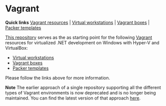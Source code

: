 # Vagrant

<!-- TODOs

https://www.vagrantup.com/docs/vagrantfile/vagrant_version.html
include rb files with local yamls instead of pure yaml merging
config include yaml files from multiple dirs
  local rb files to process local yaml
  defaults in core yaml as well
  overrides per environment to load automatically
cli sample

meta repo, contributing or setup script to update references
naming: underscore vs hyphen
conventions for configuration / provisioners
default boxes per scenario based on env with default
review options
windows chef node issues
common settings for providers - linked_clone, gui

general
  terraform for local config
  multiple domain names per level with overrides to support aliases too
  terraform / packer "deployment" with docker
  providers / platform as params for e.g. docker 
  separate provisioning samples from machine / container
  ci flow
  environment generalization with providers (vagrant, terraform)
  contributing.ps1
  license.md
  core repo with common components

vagrant
  vagrant: org, domain, component, project, tenant, env
  vagrant chef json static vs method
  yml split configurtion for env, vm, provision, etc
  vagrant core : private / public network optins
  virtualbox: ip lookup
  env vars to options
  env name load from folder (check with kitchen)
  machine / provisioner options directly (do not depend on env, other machines)
  default options load from yml
  data files load with chef
  vault
  virtualbox
  dotnet
  double check src / sample count
  0-based index for vagrant also


core
  migrate todos from other repose

src
  hostmanager check (dhcp network - check with vbox)
  split vagrant file across core / compute / etc
  vagrant version to conf
  vagrant memory hyperv allow from to
  vagrant multiple deployments in single file?
  vagrant environment to name stack service (component) env local
  ruby modules / namespaces - sources to e.g. Vagrant from Vagrantfile, Berkshelf from Berksfile
  core vagrantcomponent / vagrantbuilder
  yaml version / document separator
  vagrant option to set hostname (e.g. clusters)
  vagrant berkshelf eliminate -> policyfile
  vagrant yml reuse
  rb extensions as vagrant plugin?
  default boxes for platform / feature (e.g. linux / windows, docker, etc)

samples
  defaults / overrides / count (yaml)

docs
  update with samples

-->

**Quick links** [Vagrant resources] | [Virtual workstations] | [Vagrant boxes] | [Packer templates]  

[This repository][Vagrant resources] serves as the as starting point for the following [Vagrant] resources for virtualized .NET development on Windows with Hyper-V and VirtualBox:

* [Virtual workstations]
* [Vagrant boxes]
* [Packer templates]

Please follow the links above for more information.

[Vagrant]: https://www.vagrantup.com/

[Vagrant resources]: https://github.com/gusztavvargadr/vagrant
[Virtual workstations]: https://github.com/gusztavvargadr/workstations
[Vagrant boxes]: https://atlas.hashicorp.com/gusztavvargadr
[Packer templates]: https://github.com/gusztavvargadr/packer

**Note** The earlier approach of a single repository supporting all the different types of Vagrant environments is now deprecated and is no longer being maintained. You can find the latest version of that approach [here][Deprecated].

[Deprecated]: https://github.com/gusztavvargadr/vagrant/tree/0.1.0

